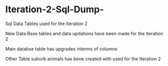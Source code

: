 # Iteration-2-Sql-Dump-
Sql Data Tables used for the Iteration 2 

New Data Base tables and data updations have been made for the iteration 2 

Main databse table has upgrades interms of columns 

Other Table suburb animals has bene created with used for the Iteration 2 
